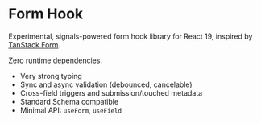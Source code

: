 # Form Hook

Experimental, signals-powered form hook library for React 19, inspired by [TanStack Form](https://tanstack.com/form/latest).

Zero runtime dependencies.

- Very strong typing
- Sync and async validation (debounced, cancelable)
- Cross-field triggers and submission/touched metadata
- Standard Schema compatible
- Minimal API: `useForm`, `useField`

